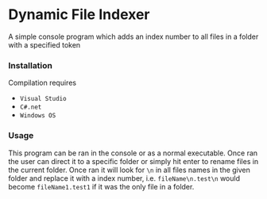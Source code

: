 

# Dynamic File Indexer

A simple console program which adds an index number to all files in a folder with a specified token


### Installation

Compilation requires 

 - `Visual Studio`
 - `C#.net`
 - `Windows OS`

### Usage

This program can be ran in the console or as a normal executable. Once ran the user can direct it to a specific folder or simply hit enter to rename files in the current folder. Once ran it will look for `\n` in all files names in the given folder and replace it with a index number, i.e. `fileName\n.test\n` would become `fileName1.test1` if it was the only file in a folder. 
